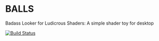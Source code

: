 # BALLS
Badass Looker for Ludicrous Shaders: A simple shader toy for desktop

[![Build Status](https://travis-ci.org/JesseTG/BALLS.svg?branch=master)](https://travis-ci.org/JesseTG/BALLS)
